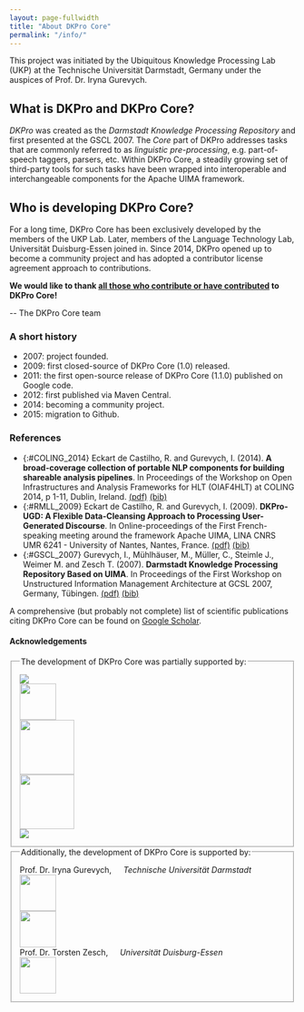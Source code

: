 ```yaml
---
layout: page-fullwidth
title: "About DKPro Core"
permalink: "/info/"
---
```


This project was initiated by the Ubiquitous Knowledge Processing Lab (UKP) at the Technische Universität Darmstadt, Germany under the auspices of Prof. Dr. Iryna Gurevych.

## What is DKPro and DKPro Core?

*DKPro* was created as the *Darmstadt Knowledge Processing Repository* and first presented at the GSCL 2007. The *Core* part of DKPro addresses tasks that are commonly referred to as *linguistic pre-processing*, e.g. part-of-speech taggers, parsers, etc. Within DKPro Core, a steadily growing set of third-party tools for such tasks have been wrapped into interoperable and interchangeable components for the Apache UIMA framework.

## Who is developing DKPro Core?

For a long time, DKPro Core has been exclusively developed by the members of the UKP Lab. Later, members of the Language Technology Lab, Universität Duisburg-Essen joined in. Since 2014, DKPro opened up to become a community project and has adopted a contributor license agreement approach to contributions.

**We would like to thank [all those who contribute or have contributed](http://github.com/dkpro/dkpro-core/blob/master/CONTRIBUTORS.txt) to DKPro Core!**

-- The DKPro Core team

### A short history

* 2007: project founded.
* 2009: first closed-source of DKPro Core (1.0) released.
* 2011: the first open-source release of DKPro Core (1.1.0) published on Google code.
* 2012: first published via Maven Central.
* 2014: becoming a community project.
* 2015: migration to Github.

### References

* {:#COLING_2014} Eckart de Castilho, R. and Gurevych, I. (2014). **A broad-coverage collection of portable NLP components for building shareable analysis pipelines**. In Proceedings of the Workshop on Open Infrastructures and Analysis Frameworks for HLT (OIAF4HLT) at COLING 2014, p 1-11, Dublin, Ireland. [(pdf)][COLING_2014_pdf] [(bib)][COLING_2014_bib]
* {:#RMLL_2009} Eckart de Castilho, R. and Gurevych, I. (2009). **DKPro-UGD: A Flexible Data-Cleansing Approach to Processing User-Generated Discourse**. In Online-proceedings of the First French-speaking meeting around the framework Apache UIMA, LINA CNRS UMR 6241 - University of Nantes, Nantes, France. [(pdf)][RMLL_2009_pdf] [(bib)][RMLL_2009_bib]
* {:#GSCL_2007} Gurevych, I., Mühlhäuser, M., Müller, C., Steimle J., Weimer M. and Zesch T. (2007). **Darmstadt Knowledge Processing Repository Based on UIMA**. In Proceedings of the First Workshop on Unstructured Information Management Architecture at GCSL 2007, Germany, Tübingen. [(pdf)][GSCL_2007_pdf] [(bib)][GSCL_2007_bib]

A comprehensive (but probably not complete) list of scientific publications citing DKPro Core can be found on [Google Scholar](http://scholar.google.de/scholar?q=%22DKPro+Core%22).


[COLING_2014_pdf]: https://www.aclweb.org/anthology/W/W14/W14-5201.pdf
[COLING_2014_bib]: https://www.aclweb.org/anthology/W/W14/W14-5201.bib

[RMLL_2009_pdf]: https://www.ukp.tu-darmstadt.de/fileadmin/user_upload/Group_UKP/publikationen/2009/rmll-uima-fr-2009.pdf
[RMLL_2009_bib]: https://www.ukp.tu-darmstadt.de/publications/details/?no_cache=1&tx_bibtex_pi1%5Bpub_id%5D=TUD-CS-2009-0078#

[GSCL_2007_pdf]: https://www.ukp.tu-darmstadt.de/fileadmin/user_upload/Group_UKP/publikationen/2007/gldv-uima-ukp.pdf
[GSCL_2007_bib]: https://www.ukp.tu-darmstadt.de/publications/details/?no_cache=1&tx_bibtex_pi1%5Bpub_id%5D=GurevychEtal2007dkpro0#

#### Acknowledgements

<fieldset class="row t20 b20" style="padding: 1em;">
  <legend>The development of DKPro Core was partially supported by:</legend>
  <div class="medium-4 columns"><img src="{{ site.urlimg }}/logos/bmbf.jpg"/></div>
  <div class="medium-4 columns"><img style="height: 64px" src="{{ site.urlimg }}/logos/dfg_logo_blau.jpg"/></div>
  <div class="medium-4 columns"><img style="height: 96px" src="{{ site.urlimg }}/logos/LOEWE.png"/></div>
  <div class="medium-4 columns"><img style="height: 96px" src="{{ site.urlimg }}/logos/LOGO CE_Vertical_EN_quadri_LR.png"/></div>
  <div class="medium-4 columns t20"><img src="{{ site.urlimg }}/logos/VWST_rgb_150.gif"/></div>
</fieldset>

<fieldset class="row t20 b20" style="padding: 1em;">
<legend>Additionally, the development of DKPro Core is supported by:</legend>
<div class="row">
  <div class="medium-6 columns">Prof. Dr. Iryna Gurevych,<br/><i>Technische Universität Darmstadt</i></div>
  <div class="medium-3 columns"><img style="height: 64px" src="{{ site.urlimg }}/logos/tud_logo.gif"/></div>
  <div class="medium-3 columns"><img style="height: 64px" src="{{ site.urlimg }}/logos/ukp-lab.png"/></div>
</div>

<div class="row t20">
  <div class="medium-6 columns">Prof. Dr. Torsten Zesch,<br/><i>Universität Duisburg-Essen</i></div>
  <div class="medium-6 columns"><img style="height: 64px" src="{{ site.urlimg }}/logos/logo_claim_en_rgb_72dpi.png"/></div>
</div>
</fieldset>
